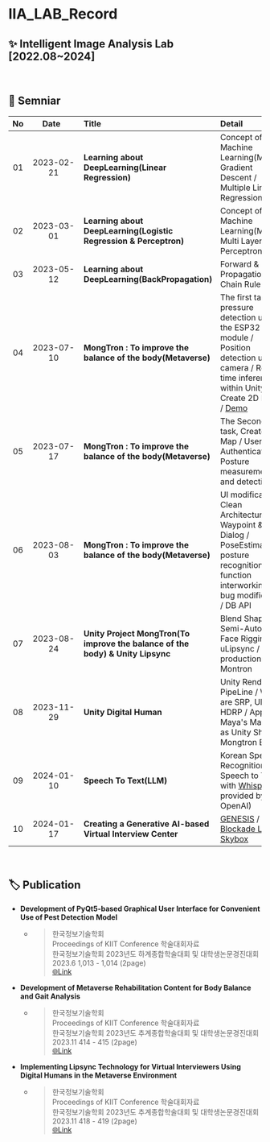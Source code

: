 # IIA_LAB_Record

## ✨ Intelligent Image Analysis Lab [2022.08~2024]

<br/>

## 📝 Semniar 
| No |&nbsp;&nbsp;&nbsp;&nbsp;&nbsp;Date&nbsp;&nbsp;&nbsp;&nbsp;&nbsp;&nbsp;&nbsp;|Title|Detail|
|:--:|:---------------:|:----|:----|
| 01 |2023-02-21|**Learning about DeepLearning(Linear Regression)**|Concept of Machine Learning(ML) / Gradient Descent / Multiple Linear Regression |
| 02 |2023-03-01|**Learning about DeepLearning(Logistic Regression & Perceptron)**|Concept of Machine Learning(ML) / Multi Layer Perceptron(MLP) |
| 03 |2023-05-12|**Learning about DeepLearning(BackPropagation)**| Forward & Back Propagation / Chain Rule |
| 04 |2023-07-10|**MongTron : To improve the balance of the body(Metaverse)**|The first task, pressure detection using the ESP32 WIFI module / Position detection using camera / Real-time inference within Unity / Create 2D Demo / [Demo](https://github.com/Sonny-Kor/barracuda_PoseEstimate) |
| 05 |2023-07-17|**MongTron : To improve the balance of the body(Metaverse)**|The Second task, Create 3D Map / User Authentication / Posture measurement and detection|
| 06 |2023-08-03|**MongTron : To improve the balance of the body(Metaverse)**|UI modification / Clean Architecture / Waypoint & Dialog / PoseEstimate posture recognition function interworking and bug modification / DB API|
| 07 |2023-08-24|**Unity Project MongTron(To improve the balance of the body) & Unity Lipsync**|Blend Shape / Semi-Automatic Face Rigging / uLipsync / Final production of Montron | 
| 08 |2023-11-29|**Unity Digital Human**|Unity Render PipeLine / What are SRP, URP, HDRP / Apply Maya's Material as Unity Shader / Mongtron End|
| 09 |2024-01-10|**Speech To Text(LLM)**|Korean Speech Recognition / Speech to Text with [Whisper](https://github.com/openai/whisper) provided by OpenAI)|
| 10 |2024-01-17|**Creating a Generative AI-based Virtual Interview Center**|[GENESIS](https://github.com/julienkay/genesis) / [Blockade Labs Skybox](https://skybox.blockadelabs.com/)|

<br/>

## 🏷️ Publication

* **Development of PyQt5-based Graphical User Interface for Convenient Use of Pest Detection Model** 
  * > 한국정보기술학회 <br/>
    > Proceedings of KIIT Conference 학술대회자료 <br/>
    > 한국정보기술학회 2023년도 하계종합학술대회 및 대학생논문경진대회 <br/>
    > 2023.6 1,013 - 1,014 (2page) <br/>
    > [🌐Link](https://www.dbpia.co.kr/Journal/articleDetail?nodeId=NODE11485667) <br/>
* **Development of Metaverse Rehabilitation Content for Body Balance and Gait Analysis**  
  * > 한국정보기술학회 <br/>
    > Proceedings of KIIT Conference 학술대회자료 <br/>
    > 한국정보기술학회 2023년도 추계종합학술대회 및 대학생논문경진대회 <br/>
    > 2023.11 414 - 415 (2page) <br/>
    > [🌐Link](https://www.dbpia.co.kr/journal/articleDetail?nodeId=NODE11652060) <br/>
* **Implementing Lipsync Technology for Virtual Interviewers Using Digital Humans in the Metaverse Environment**  
  * > 한국정보기술학회 <br/>
    > Proceedings of KIIT Conference 학술대회자료 <br/>
    > 한국정보기술학회 2023년도 추계종합학술대회 및 대학생논문경진대회 <br/>
    > 2023.11 418 - 419 (2page) <br/>
    > [🌐Link](https://www.dbpia.co.kr/journal/articleDetail?nodeId=NODE11652062) <br/>

  
